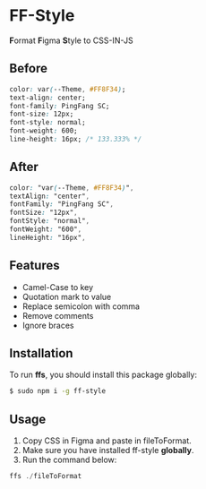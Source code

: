 # FF-Style
**F**ormat **F**igma **S**tyle to CSS-IN-JS


## Before
```css
color: var(--Theme, #FF8F34);
text-align: center;
font-family: PingFang SC;
font-size: 12px;
font-style: normal;
font-weight: 600;
line-height: 16px; /* 133.333% */
```

## After
```css
color: "var(--Theme, #FF8F34)",
textAlign: "center",
fontFamily: "PingFang SC",
fontSize: "12px",
fontStyle: "normal",
fontWeight: "600",
lineHeight: "16px", 
```

## Features
- Camel-Case to key
- Quotation mark to value
- Replace semicolon with comma
- Remove comments
- Ignore braces

## Installation
To run **ffs**, you should install this package globally:
```sh
$ sudo npm i -g ff-style
```

## Usage
1. Copy CSS in Figma and paste in fileToFormat.
2. Make sure you have installed ff-style **globally**.
3. Run the command below:
```js
ffs ./fileToFormat
```


